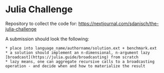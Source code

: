 # Julia Challenge

Repository to collect the code for:
https://nextjournal.com/sdanisch/the-julia-challenge


A submission should look the following:

    * place into language_name/authorname/solution.ext + benchmark.ext
    * a solution should implement an n-dimensional, n-argument lazy [broadcast](https://julia.guide/broadcasting) from scratch
    * lazy means, one can aggregate recursive calls to a broadcasting operation - and decide when and how to materialize the result
